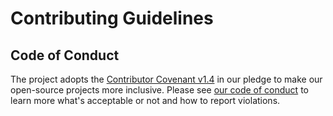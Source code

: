 # Contributing Guidelines

## Code of Conduct

The project adopts the [Contributor Covenant v1.4](https://www.contributor-covenant.org/version/1/4/code-of-conduct.html) in our pledge to make our open-source projects more inclusive. Please see [our code of conduct](CODE_OF_CONDUCT.md) to learn more what's acceptable or not and how to report violations.
